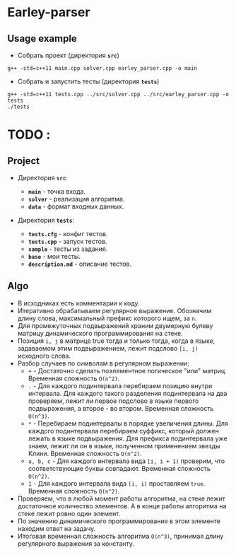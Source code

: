 # Earley-parser

## Usage example

- Собрать проект (директория **`src`**)

```
g++ -std=c++11 main.cpp solver.cpp earley_parser.cpp -o main
```

- Собрать и запустить тесты (директория **`tests`**)

```
g++ -std=c++11 tests.cpp ../src/solver.cpp ../src/earley_parser.cpp -o tests
./tests
```

# TODO : 

## Project

- Директория **`src`**:
  - **`main`** - точка входа.
  - **`solver`** - реализация алгоритма.
  - **`data`** - формат входных данных.

- Директория **`tests`**:
  - **`tests.cfg`** - конфиг тестов.
  - **`tests.cpp`** - запуск тестов. 
  - **`sample`** - тесты из задания. 
  - **`base`** - мои тесты.
  - **`description.md`** - описание тестов.

## Algo

- В исходниках есть комментарии к коду.
- Итеративно обрабатываем регулярное выражение. 
Обозначим длину слова, максимальный префикс которого ищем, за `n`.
- Для промежуточных подвыражений храним двумерную булеву матрицу динамического программирования на стеке.
- Позиция `i, j` в матрице true тогда и только тогда, когда в языке, задаваемом этим подвыражением, 
лежит подслово `[i, j)` исходного слова.
- Разбор случаев по символам в регулярном выражении:
  - `+` - Достаточно сделать поэлементное логическое "или" матриц. Временная сложность `O(n^2)`.
  - `.` - Для каждого подинтервала перебираем позицию внутри интервала. 
  Для каждого такого разделения подинтервала на два проверяем, 
  лежит ли первое подслово в языке первого подвыражения, а второе - во втором. Временная сложность `O(n^3)`.
  - `*` - Перебираем подинтервалы в порядке увеличения длины.
  Для каждого подинтервала перебираем суффикс, который должен лежать в языке подвыражения. 
  Для префикса подинтервала уже знаем, лежит ли он в языке, полученном применением звезды Клини.
  Временная сложность `O(n^2)`.
  - `a, b, c` - Для каждого интервала вида `[i, i + 1)` проверим, что соответствующие буквы совпадают. 
  Временная сложность `O(n^2)`.
  - `1` - Для каждого интервала вида `[i, i)` проставляем `true`. Временная сложность `O(n^2)`.
- Проверяем, что в любой момент работы алгоритма, на стеке лежит достаточное количество элементов. 
А в конце работы алгоритма на стеке лежит ровно один элемент.
- По значению динамического программирования в этом элементе находим ответ на задачу.
- Итоговая временная сложность алгоритма `O(n^3)`, принимая длину регулярного выражения за константу. 
